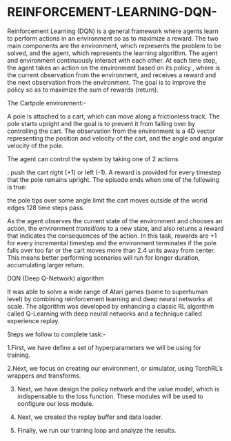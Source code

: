 # REINFORCEMENT-LEARNING-DQN-
Reinforcement Learning (DQN) is a general framework where agents learn to perform actions in an environment so as to maximize a reward. The two main components are the environment, which represents the problem to be solved, and the agent, which represents the learning algorithm.
The agent and environment continuously interact with each other. At each time step, the agent takes an action on the environment based on its policy  , where  is the current observation from the environment, and receives a reward  and the next observation from the environment. The goal is to improve the policy so as to maximize the sum of rewards (return).

The Cartpole environment:- 

A pole is attached to a cart, which can move along a frictionless track. The pole starts upright and the goal is to prevent it from falling over by controlling the cart.
The observation from the environment  is a 4D vector representing the position and velocity of the cart, and the angle and angular velocity of the pole.

The agent can control the system by taking one of 2 actions 

: push the cart right (+1) or left (-1).
A reward is provided for every timestep that the pole remains upright. The episode ends when one of the following is true:

the pole tips over some angle limit
the cart moves outside of the world edges
128 time steps pass.

As the agent observes the current state of the environment and chooses
an action, the environment *transitions* to a new state, and also
returns a reward that indicates the consequences of the action. In this
task, rewards are +1 for every incremental timestep and the environment
terminates if the pole falls over too far or the cart moves more than 2.4
units away from center. This means better performing scenarios will run
for longer duration, accumulating larger return.

 DQN (Deep Q-Network) algorithm
 
 It was able to solve a wide range of Atari games (some to superhuman level) by combining reinforcement learning and deep neural networks at scale. The algorithm was developed by enhancing a classic RL algorithm called Q-Learning with deep neural networks and a technique called experience replay.
 
 Steps we follow to complete task:-
 
1.First, we have define a set of hyperparameters we will be using for training.

2.Next, we  focus on creating our environment, or simulator, using TorchRL’s wrappers and transforms.

3. Next, we have design the policy network and the value model, which is indispensable to the loss function. These modules will be used to configure our loss module.

4. Next, we created the replay buffer and data loader.

5. Finally, we run our training loop and analyze the results.
